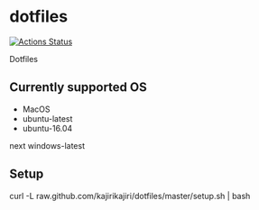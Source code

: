 # dotfiles

[![Actions Status](https://github.com/go-zen-chu/simple-dotfiles/workflows/CI/badge.svg)](https://github.com/kajirikajiri/dotfiles/actions)

Dotfiles

## Currently supported OS

- MacOS
- ubuntu-latest
- ubuntu-16.04

next windows-latest

## Setup
curl -L raw.github.com/kajirikajiri/dotfiles/master/setup.sh | bash

